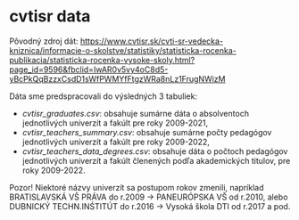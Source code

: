 # cvtisr data

Pôvodný zdroj dát: https://www.cvtisr.sk/cvti-sr-vedecka-kniznica/informacie-o-skolstve/statistiky/statisticka-rocenka-publikacia/statisticka-rocenka-vysoke-skoly.html?page_id=9596&fbclid=IwAR0v5vy4oC8d5-yBcPkQqBzzxCsdD1sWfPWMYfFtgzWRa8nLz1FrugNWizM

Dáta sme predspracovali do výsledných 3 tabuliek:
- *cvtisr_graduates.csv*: obsahuje sumárne dáta o absolventoch jednotlivých univerzít a fakúlt pre roky 2009-2021,
- *cvtisr_teachers_summary.csv*: obsahuje sumárne počty pedagógov jednotlivých univerzít a fakúlt pre roky 2009-2022,
- *cvtisr_teachers_data_degrees.csv*: obsahuje dáta o počtoch pedagógov jednotlivých univerzít a fakúlt členených podľa akademických titulov, pre roky 2009-2022.

Pozor! Niektoré názvy univerzít sa postupom rokov zmenili, napríklad BRATISLAVSKÁ VŠ PRÁVA do r.2009 -> PANEURÓPSKA VŠ od r.2010, alebo DUBNICKÝ TECHN.INŚTITÚT do r.2016 -> Vysoká škola DTI od r.2017 a pod.
